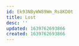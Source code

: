 ```yaml
---
id: Ek93NByWW89Wm_Rs8KD0t
title: Lost
desc: ''
updated: 1639762693866
created: 1639762693866
---
```


